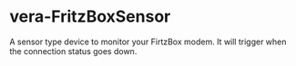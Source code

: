 # vera-FritzBoxSensor
A sensor type device to monitor your FirtzBox modem. It will trigger when the connection status goes down.
